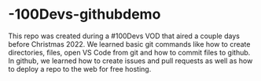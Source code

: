 # -100Devs-githubdemo

This repo was created during a #100Devs VOD that aired a couple days before Christmas 2022. We learned basic git commands like how to create directories, files, open VS Code from git and how to commit files to github. In github, we learned how to create issues and pull requests as well as how to deploy a repo to the web for free hosting. 
